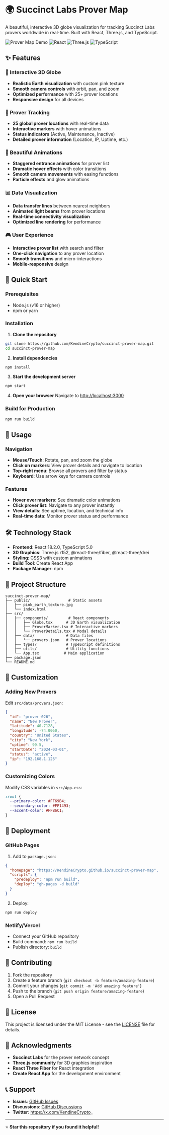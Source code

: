 # 🌍 Succinct Labs Prover Map

A beautiful, interactive 3D globe visualization for tracking Succinct Labs provers worldwide in real-time. Built with React, Three.js, and TypeScript.

![Prover Map Demo](https://img.shields.io/badge/Status-Active-brightgreen)
![React](https://img.shields.io/badge/React-18.2.0-blue)
![Three.js](https://img.shields.io/badge/Three.js-r152-orange)
![TypeScript](https://img.shields.io/badge/TypeScript-5.0-blue)

## ✨ Features

### 🌟 Interactive 3D Globe
- **Realistic Earth visualization** with custom pink texture
- **Smooth camera controls** with orbit, pan, and zoom
- **Optimized performance** with 25+ prover locations
- **Responsive design** for all devices

### 🎯 Prover Tracking
- **25 global prover locations** with real-time data
- **Interactive markers** with hover animations
- **Status indicators** (Active, Maintenance, Inactive)
- **Detailed prover information** (Location, IP, Uptime, etc.)

### 🎨 Beautiful Animations
- **Staggered entrance animations** for prover list
- **Dramatic hover effects** with color transitions
- **Smooth camera movements** with easing functions
- **Particle effects** and glow animations

### 📊 Data Visualization
- **Data transfer lines** between nearest neighbors
- **Animated light beams** from prover locations
- **Real-time connectivity visualization**
- **Optimized line rendering** for performance

### 🎮 User Experience
- **Interactive prover list** with search and filter
- **One-click navigation** to any prover location
- **Smooth transitions** and micro-interactions
- **Mobile-responsive** design

## 🚀 Quick Start

### Prerequisites
- Node.js (v16 or higher)
- npm or yarn

### Installation

1. **Clone the repository**
```bash
git clone https://github.com/KendineCrypto/succinct-prover-map.git
cd succinct-prover-map
```

2. **Install dependencies**
```bash
npm install
```

3. **Start the development server**
```bash
npm start
```

4. **Open your browser**
Navigate to [http://localhost:3000](http://localhost:3000)

### Build for Production

```bash
npm run build
```

## 🎯 Usage

### Navigation
- **Mouse/Touch**: Rotate, pan, and zoom the globe
- **Click on markers**: View prover details and navigate to location
- **Top-right menu**: Browse all provers and filter by status
- **Keyboard**: Use arrow keys for camera controls

### Features
- **Hover over markers**: See dramatic color animations
- **Click prover list**: Navigate to any prover instantly
- **View details**: See uptime, location, and technical info
- **Real-time data**: Monitor prover status and performance

## 🛠️ Technology Stack

- **Frontend**: React 18.2.0, TypeScript 5.0
- **3D Graphics**: Three.js r152, @react-three/fiber, @react-three/drei
- **Styling**: CSS3 with custom animations
- **Build Tool**: Create React App
- **Package Manager**: npm

## 📁 Project Structure

```
succinct-prover-map/
├── public/                 # Static assets
│   ├── pink_earth_texture.jpg
│   └── index.html
├── src/
│   ├── components/         # React components
│   │   ├── Globe.tsx      # 3D Earth visualization
│   │   ├── ProverMarker.tsx # Interactive markers
│   │   └── ProverDetails.tsx # Modal details
│   ├── data/              # Data files
│   │   └── provers.json   # Prover locations
│   ├── types/             # TypeScript definitions
│   ├── utils/             # Utility functions
│   └── App.tsx           # Main application
├── package.json
└── README.md
```

## 🎨 Customization

### Adding New Provers
Edit `src/data/provers.json`:
```json
{
  "id": "prover-026",
  "name": "New Prover",
  "latitude": 40.7128,
  "longitude": -74.0060,
  "country": "United States",
  "city": "New York",
  "uptime": 99.5,
  "startDate": "2024-03-01",
  "status": "active",
  "ip": "192.168.1.125"
}
```

### Customizing Colors
Modify CSS variables in `src/App.css`:
```css
:root {
  --primary-color: #FF69B4;
  --secondary-color: #FF1493;
  --accent-color: #FFB6C1;
}
```

## 🚀 Deployment

### GitHub Pages
1. Add to `package.json`:
```json
{
  "homepage": "https://KendineCrypto.github.io/succinct-prover-map",
  "scripts": {
    "predeploy": "npm run build",
    "deploy": "gh-pages -d build"
  }
}
```

2. Deploy:
```bash
npm run deploy
```

### Netlify/Vercel
- Connect your GitHub repository
- Build command: `npm run build`
- Publish directory: `build`

## 🤝 Contributing

1. Fork the repository
2. Create a feature branch (`git checkout -b feature/amazing-feature`)
3. Commit your changes (`git commit -m 'Add amazing feature'`)
4. Push to the branch (`git push origin feature/amazing-feature`)
5. Open a Pull Request

## 📝 License

This project is licensed under the MIT License - see the [LICENSE](LICENSE) file for details.

## 🙏 Acknowledgments

- **Succinct Labs** for the prover network concept
- **Three.js community** for 3D graphics inspiration
- **React Three Fiber** for React integration
- **Create React App** for the development environment

## 📞 Support

- **Issues**: [GitHub Issues](https://github.com/KendineCrypto/succinct-prover-map/issues)
- **Discussions**: [GitHub Discussions](https://github.com/KendineCrypto/succinct-prover-map/discussions)
- **Twitter**: https://x.com/KendineCrypto_
---

⭐ **Star this repository if you found it helpful!**
